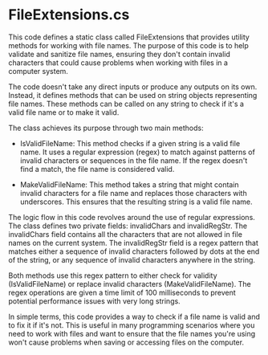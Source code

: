 # FileExtensions.cs

This code defines a static class called FileExtensions that provides utility methods for working with file names. The purpose of this code is to help validate and sanitize file names, ensuring they don't contain invalid characters that could cause problems when working with files in a computer system.

The code doesn't take any direct inputs or produce any outputs on its own. Instead, it defines methods that can be used on string objects representing file names. These methods can be called on any string to check if it's a valid file name or to make it valid.

The class achieves its purpose through two main methods:

- IsValidFileName: This method checks if a given string is a valid file name. It uses a regular expression (regex) to match against patterns of invalid characters or sequences in the file name. If the regex doesn't find a match, the file name is considered valid.

- MakeValidFileName: This method takes a string that might contain invalid characters for a file name and replaces those characters with underscores. This ensures that the resulting string is a valid file name.

The logic flow in this code revolves around the use of regular expressions. The class defines two private fields: invalidChars and invalidRegStr. The invalidChars field contains all the characters that are not allowed in file names on the current system. The invalidRegStr field is a regex pattern that matches either a sequence of invalid characters followed by dots at the end of the string, or any sequence of invalid characters anywhere in the string.

Both methods use this regex pattern to either check for validity (IsValidFileName) or replace invalid characters (MakeValidFileName). The regex operations are given a time limit of 100 milliseconds to prevent potential performance issues with very long strings.

In simple terms, this code provides a way to check if a file name is valid and to fix it if it's not. This is useful in many programming scenarios where you need to work with files and want to ensure that the file names you're using won't cause problems when saving or accessing files on the computer.